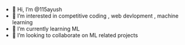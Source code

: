 - 👋 Hi, I’m @115ayush
- 👀 I’m interested in competitive coding , web devlopment , machine learning
- 🌱 I’m currently learning ML
- 💞️ I’m looking to collaborate on ML related projects


<!---
115ayush/115ayush is a ✨ special ✨ repository because its `README.md` (this file) appears on your GitHub profile.
You can click the Preview link to take a look at your changes.
--->
